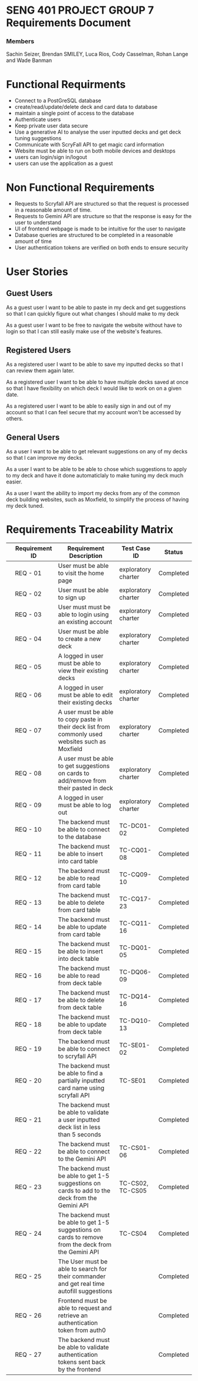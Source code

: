 # SENG 401 PROJECT GROUP 7 Requirements Document
### Members
Sachin Seizer, Brendan SMILEY, Luca Rios, Cody Casselman, Rohan Lange and Wade Banman


# Functional Requirments

- Connect to a PostGreSQL database
- create/read/update/delete deck and card data to database
- maintain a single point of access to the database
- Authenticate users
- Keep private user data secure
- Use a generative AI to analyse the user inputted decks and get deck tuning suggestions
- Communicate with ScryFall API to get magic card information
- Website must be able to run on both mobile devices and desktops
- users can login/sign in/logout
- users can use the application as a guest 

# Non Functional Requirements
- Requests to Scryfall API are structured so that the request is processed in a reasonable amount of time.
- Requests to Gemini API are structure so that the response is easy for the user to understand
- UI of frontend webpage is made to be intuitive for the user to navigate
- Database queries are structured to be completed in a reasonable amount of time
- User authentication tokens are verified on both ends to ensure security

# User Stories
## Guest Users

As a guest user I want to be able to paste in my deck and get suggestions so that I can quickly figure out what changes I should make to my deck

As a guest user I want to be free to navigate the website without have to login so that I can still easily make use of the website's features.

## Registered Users

As a registered user I want to be able to save my inputted decks so that I can review them again later.

As a registered user I want to be able to have multiple decks saved at once so that I have flexibility on which deck I would like to work on on a given date.

As a registered user I want to be able to easily sign in and out of my account so that I can feel secure that my account won't be accessed by others.

## General Users

As a user I want to be able to get relevant suggestions on any of my decks so that I can improve my decks.

As a user I want to be able to be able to chose which suggestions to apply to my deck and have it done automaticlaly to make tuning my deck much easier.

As a user I want the ability to import my decks from any of the common deck building websites, such as Moxfield, to simplify the process of having my deck tuned.

# Requirements Traceability Matrix

|   | Requirement ID | Requirement Description                                                                              | Test Case ID        | Status    |
|---|----------------|------------------------------------------------------------------------------------------------------|---------------------|-----------|
|   | REQ - 01       | User must be able to visit the home page                                                             | exploratory charter | Completed |
|   | REQ - 02       | User must be able to sign up                                                                         | exploratory charter | Completed |
|   | REQ - 03       | User must must be able to login using an existing account                                            | exploratory charter | Completed |
|   | REQ - 04       | User must be able to create a new deck                                                               | exploratory charter | Completed |
|   | REQ - 05       | A logged in user must be able to view their existing decks                                           | exploratory charter | Completed |
|   | REQ - 06       | A logged in user must be able to edit their existing decks                                           | exploratory charter | Completed |
|   | REQ - 07       | A user must be able to copy paste in their deck list from commonly used websites such as Moxfield    | exploratory charter | Completed |
|   | REQ - 08       | A user must be able to get suggestions on cards to add/remove from their pasted in deck              | exploratory charter | Completed |
|   | REQ - 09       | A logged in user must be able to log out                                                             | exploratory charter | Completed |
|   | REQ - 10       | The backend must be able to connect to the database                                                  | TC-DC01-02          | Completed |
|   | REQ - 11       | The backend must be able to insert into card table                                                   | TC-CQ01-08          | Completed |
|   | REQ - 12       | The backend must be able to read from card table                                                     | TC-CQ09-10          | Completed |
|   | REQ - 13       | The backend must be able to delete from card table                                                   | TC-CQ17-23          | Completed |
|   | REQ - 14       | The backend must be able to update from card table                                                   | TC-CQ11-16          | Completed |
|   | REQ - 15       | The backend must be able to insert into deck table                                                   | TC-DQ01-05          | Completed |
|   | REQ - 16       | The backend must be able to read from deck table                                                     | TC-DQ06-09          | Completed |
|   | REQ - 17       | The backend must be able to delete from deck table                                                   | TC-DQ14-16          | Completed |
|   | REQ - 18       | The backend must be able to update from deck table                                                   | TC-DQ10-13          | Completed |
|   | REQ - 19       | The backend must be able to connect to scryfall API                                                  | TC-SE01-02          | Completed |
|   | REQ - 20       | The backend must be able to find a partially inputted card name using scryfall API                   | TC-SE01             | Completed |
|   | REQ - 21       | The backend must be able to validate a user inputted deck list in less than 5 seconds                |                     | Completed |
|   | REQ - 22       | The backend must be able to connect to the Gemini API                                                | TC-CS01-06          | Completed |
|   | REQ - 23       | The backend must be able to get 1-5 suggestions on cards to add to the deck from the Gemini API      | TC-CS02, TC-CS05    | Completed |
|   | REQ - 24       | The backend must be able to get 1-5 suggestions on cards to remove from the deck from the Gemini API | TC-CS04             | Completed |
|   | REQ - 25       | The User must be able to search for their commander and get real time autofill suggestions           |                     | Completed |
|   | REQ - 26       | Frontend must be able to request and retrieve an authentication token from auth0                     |                     | Completed |
|   | REQ - 27       | The backend must be able to validate authentication tokens sent back by the frontend                 |                     | Completed |